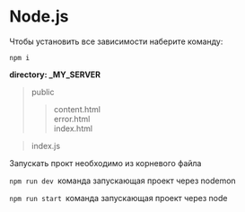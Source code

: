# Node.js
Чтобы установить все зависимости наберите команду: 

    npm i

**directory:  _MY_SERVER**
<br>
>public
>>content.html <br>
>>error.html <br>
>>index.html <br>

>index.js


Запускать прокт необходимо из корневого файла

`npm run dev `команда запускающая проект через nodemon

`npm run start `команда запускающая проект через node
